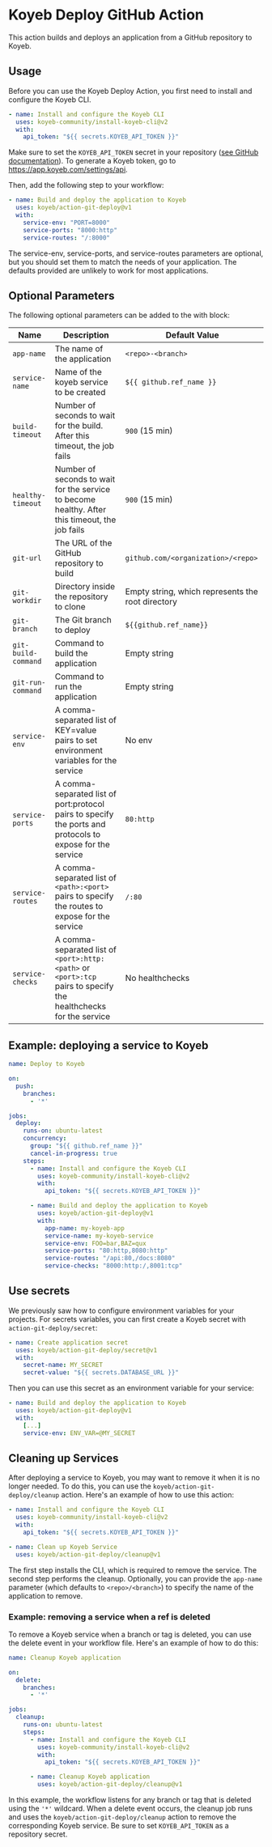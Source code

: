 # Koyeb Deploy GitHub Action

This action builds and deploys an application from a GitHub repository to Koyeb.

## Usage

Before you can use the Koyeb Deploy Action, you first need to install and configure the Koyeb CLI.

```yaml
- name: Install and configure the Koyeb CLI
  uses: koyeb-community/install-koyeb-cli@v2
  with:
    api_token: "${{ secrets.KOYEB_API_TOKEN }}"
```

Make sure to set the `KOYEB_API_TOKEN` secret in your repository ([see GitHub documentation](https://docs.github.com/en/actions/security-guides/encrypted-secrets)). To generate a Koyeb token, go to https://app.koyeb.com/settings/api.

Then, add the following step to your workflow:

```yaml
- name: Build and deploy the application to Koyeb
  uses: koyeb/action-git-deploy@v1
  with:
    service-env: "PORT=8000"
    service-ports: "8000:http"
    service-routes: "/:8000"
```

The service-env, service-ports, and service-routes parameters are optional, but you should set them to match the needs of your application. The defaults provided are unlikely to work for most applications.

## Optional Parameters

The following optional parameters can be added to the with block:

| Name	                | Description                                                                                                       | Default Value
|-----------------------|-------------------------------------------------------------------------------------------------------------------|--------------
| `app-name`            | The name of the application                                                                                       | `<repo>-<branch>`
| `service-name`        | Name of the koyeb service to be created	                                                                         | `${{ github.ref_name }}`
| `build-timeout`       | Number of seconds to wait for the build. After this timeout, the job fails	                                       | `900` (15 min)
| `healthy-timeout`     | Number of seconds to wait for the service to become healthy. After this timeout, the job fails                    | `900` (15 min)
| `git-url`             | The URL of the GitHub repository to build                                                                         | `github.com/<organization>/<repo>`
| `git-workdir`         | Directory inside the repository to clone                                                                          | Empty string, which represents the root directory
| `git-branch`          | The Git branch to deploy	                                                                                         | `${{github.ref_name}}`
| `git-build-command`   | Command to build the application	                                                                                 | Empty string
| `git-run-command`     | Command to run the application	                                                                                   | Empty string
| `service-env`         | A comma-separated list of KEY=value pairs to set environment variables for the service	                           | No env
| `service-ports`       | A comma-separated list of port:protocol pairs to specify the ports and protocols to expose for the service	       | `80:http`
| `service-routes`      | A comma-separated list of `<path>:<port>` pairs to specify the routes to expose for the service                   | `/:80`
| `service-checks`      | A comma-separated list of `<port>:http:<path>` or `<port>:tcp` pairs to specify the healthchecks for the service  | No healthchecks


## Example: deploying a service to Koyeb

```yaml
name: Deploy to Koyeb

on:
  push:
    branches:
      - '*'

jobs:
  deploy:
    runs-on: ubuntu-latest
    concurrency:
      group: "${{ github.ref_name }}"
      cancel-in-progress: true
    steps:
      - name: Install and configure the Koyeb CLI
        uses: koyeb-community/install-koyeb-cli@v2
        with:
          api_token: "${{ secrets.KOYEB_API_TOKEN }}"

      - name: Build and deploy the application to Koyeb
        uses: koyeb/action-git-deploy@v1
        with:
          app-name: my-koyeb-app
          service-name: my-koyeb-service
          service-env: FOO=bar,BAZ=qux
          service-ports: "80:http,8080:http"
          service-routes: "/api:80,/docs:8080"
          service-checks: "8000:http:/,8001:tcp"
```

## Use secrets

We previously saw how to configure environment variables for your projects. For secrets variables, you can first create a Koyeb secret with `action-git-deploy/secret`:

```yaml
- name: Create application secret
  uses: koyeb/action-git-deploy/secret@v1
  with:
    secret-name: MY_SECRET
    secret-value: "${{ secrets.DATABASE_URL }}"
```

Then you can use this secret as an environment variable for your service:

```yaml
- name: Build and deploy the application to Koyeb
  uses: koyeb/action-git-deploy@v1
  with:
    [...]
    service-env: ENV_VAR=@MY_SECRET
```

## Cleaning up Services

After deploying a service to Koyeb, you may want to remove it when it is no longer needed. To do this, you can use the `koyeb/action-git-deploy/cleanup` action. Here's an example of how to use this action:

```yaml
- name: Install and configure the Koyeb CLI
  uses: koyeb-community/install-koyeb-cli@v2
  with:
    api_token: "${{ secrets.KOYEB_API_TOKEN }}"

- name: Clean up Koyeb Service
  uses: koyeb/action-git-deploy/cleanup@v1
```

The first step installs the CLI, which is required to remove the service. The second step performs the cleanup. Optionally, you can provide the `app-name` parameter (which defaults to `<repo>/<branch>`) to specify the name of the application to remove.

### Example: removing a service when a ref is deleted

To remove a Koyeb service when a branch or tag is deleted, you can use the delete event in your workflow file. Here's an example of how to do this:

```yaml
name: Cleanup Koyeb application

on:
  delete:
    branches:
      - '*'

jobs:
  cleanup:
    runs-on: ubuntu-latest
    steps:
      - name: Install and configure the Koyeb CLI
        uses: koyeb-community/install-koyeb-cli@v2
        with:
          api_token: "${{ secrets.KOYEB_API_TOKEN }}"

      - name: Cleanup Koyeb application
        uses: koyeb/action-git-deploy/cleanup@v1
```

In this example, the workflow listens for any branch or tag that is deleted using the `'*'` wildcard. When a delete event occurs, the cleanup job runs and uses the `koyeb/action-git-deploy/cleanup` action to remove the corresponding Koyeb service. Be sure to set `KOYEB_API_TOKEN` as a repository secret.
